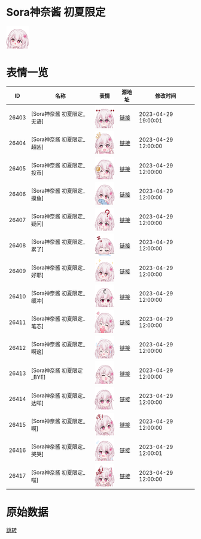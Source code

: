 # Sora神奈酱 初夏限定

<img src="./cover.png" height="60" alt="cover" />

# 表情一览

|ID|名称|表情|源地址|修改时间|
|----|----|----|----|----|
|26403|[Sora神奈酱 初夏限定_无语]|<img src="./pic/026403_%5BSora神奈酱 初夏限定_无语%5D.png" height="60" alt="无语"/>|[链接](https://i0.hdslb.com/bfs/garb/8dbe5cadebbb926d7b8a85b2ae5939397f2a740d.png)|2023-04-29 19:00:01|
|26404|[Sora神奈酱 初夏限定_超凶]|<img src="./pic/026404_%5BSora神奈酱 初夏限定_超凶%5D.png" height="60" alt="超凶"/>|[链接](https://i0.hdslb.com/bfs/garb/cd27dc385173b28faab25bb865a3ab54ca989937.png)|2023-04-29 12:00:00|
|26405|[Sora神奈酱 初夏限定_投币]|<img src="./pic/026405_%5BSora神奈酱 初夏限定_投币%5D.png" height="60" alt="投币"/>|[链接](https://i0.hdslb.com/bfs/garb/75479ed21ddb9fce87e3b97bbc27d35a775b3459.png)|2023-04-29 12:00:00|
|26406|[Sora神奈酱 初夏限定_摸鱼]|<img src="./pic/026406_%5BSora神奈酱 初夏限定_摸鱼%5D.png" height="60" alt="摸鱼"/>|[链接](https://i0.hdslb.com/bfs/garb/ce499520fdd8bbd27fbbfb29e60bfd7ae854d3fc.png)|2023-04-29 12:00:00|
|26407|[Sora神奈酱 初夏限定_疑问]|<img src="./pic/026407_%5BSora神奈酱 初夏限定_疑问%5D.png" height="60" alt="疑问"/>|[链接](https://i0.hdslb.com/bfs/garb/6e9a2b7dd0d3ddbe7ae23052e418130a2df375df.png)|2023-04-29 12:00:00|
|26408|[Sora神奈酱 初夏限定_累了]|<img src="./pic/026408_%5BSora神奈酱 初夏限定_累了%5D.png" height="60" alt="累了"/>|[链接](https://i0.hdslb.com/bfs/garb/a80cc0d5fc02e0777cfdf4b3e3d527d7bb70d8ea.png)|2023-04-29 12:00:00|
|26409|[Sora神奈酱 初夏限定_好耶]|<img src="./pic/026409_%5BSora神奈酱 初夏限定_好耶%5D.png" height="60" alt="好耶"/>|[链接](https://i0.hdslb.com/bfs/garb/5b4774db5f880cc753e591318c7295cd8367f040.png)|2023-04-29 12:00:00|
|26410|[Sora神奈酱 初夏限定_缓冲]|<img src="./pic/026410_%5BSora神奈酱 初夏限定_缓冲%5D.png" height="60" alt="缓冲"/>|[链接](https://i0.hdslb.com/bfs/garb/8ae624f918549df5aa5ebc246c3fd59038358064.png)|2023-04-29 12:00:00|
|26411|[Sora神奈酱 初夏限定_笔芯]|<img src="./pic/026411_%5BSora神奈酱 初夏限定_笔芯%5D.png" height="60" alt="笔芯"/>|[链接](https://i0.hdslb.com/bfs/garb/536c9fd97aa51bd380d10ba7337db059858305e6.png)|2023-04-29 12:00:00|
|26412|[Sora神奈酱 初夏限定_啊这]|<img src="./pic/026412_%5BSora神奈酱 初夏限定_啊这%5D.png" height="60" alt="啊这"/>|[链接](https://i0.hdslb.com/bfs/garb/815c825346432ee030a82dbd304a2a17652e3227.png)|2023-04-29 12:00:00|
|26413|[Sora神奈酱 初夏限定_BYE]|<img src="./pic/026413_%5BSora神奈酱 初夏限定_BYE%5D.png" height="60" alt="BYE"/>|[链接](https://i0.hdslb.com/bfs/garb/02a51c90e63e0bdad7c69133d4668cd5762fbe6e.png)|2023-04-29 12:00:00|
|26414|[Sora神奈酱 初夏限定_达咩]|<img src="./pic/026414_%5BSora神奈酱 初夏限定_达咩%5D.png" height="60" alt="达咩"/>|[链接](https://i0.hdslb.com/bfs/garb/36f55828c267d480a0671723537a021b0566a4da.png)|2023-04-29 12:00:00|
|26415|[Sora神奈酱 初夏限定_啊]|<img src="./pic/026415_%5BSora神奈酱 初夏限定_啊%5D.png" height="60" alt="啊"/>|[链接](https://i0.hdslb.com/bfs/garb/6f2cd3f84955de8e77b6c7a9c06511fabd236ec5.png)|2023-04-29 12:00:00|
|26416|[Sora神奈酱 初夏限定_哭哭]|<img src="./pic/026416_%5BSora神奈酱 初夏限定_哭哭%5D.png" height="60" alt="哭哭"/>|[链接](https://i0.hdslb.com/bfs/garb/9180ead7ea216d45268aae0bf18a0c68340b30a9.png)|2023-04-29 12:00:01|
|26417|[Sora神奈酱 初夏限定_喵]|<img src="./pic/026417_%5BSora神奈酱 初夏限定_喵%5D.png" height="60" alt="喵"/>|[链接](https://i0.hdslb.com/bfs/garb/bcaca8bf64d254261707f66b88bef9923bb16062.png)|2023-04-29 12:00:00|

# 原始数据

[跳转](./raw.json)

